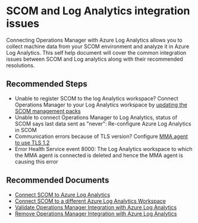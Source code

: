 
<properties
pageTitle="SCOM and Log Analytics integration issues"
description="SCOM and Log Analytics integration issues"
service="microsoft.operationalinsights"
resource="workspaces"
articleId="deflection-SCOM_integration_or_LA_Gateway"
symptomID=""
infoBubbleText=""
authors="githitesh1"
ms.author="hishar"
displayorder=""
selfHelpType="generic"
supportTopicIds="32633006"
resourceTags=""
productPesIds="15725"
cloudEnvironments="Public"
/>

# SCOM and Log Analytics integration issues

Connecting Operations Manager with Azure Log Analytics allows you to collect machine data from your SCOM environment and analyze it in Azure Log Analytics. This self help document will cover the common integration issues between SCOM and Log analytics along with their recommended resolutions.


## **Recommended Steps**

* Unable to register SCOM to the log Analytics workspace? Connect Operations Manager to your Log Analytics workspace by [updating the SCOM management packs](https://azure.microsoft.com/updates/system-center-operations-manager-management-pack-to-configure-operations-management-suite/)
* Unable to connect Operations Manager to Log Analytics, status of SCOM says last data sent as "never": Re-configure Azure Log Analytics in SCOM
* Communication errors because of TLS version? Configure [MMA agent to use TLS 1.2](https://docs.microsoft.com/azure/azure-monitor/platform/agent-windows#configure-agent-to-use-tls-12)
* Error Health Service event 8000: The Log Analytics workspace to which the MMA agent is connected is deleted and hence the MMA agent is causing this error <br>

## **Recommended Documents**

* [Connect SCOM to Azure Log Analytics](https://docs.microsoft.com/azure/azure-monitor/platform/om-agents#connecting-operations-manager-to-azure-monitor)
* [Connect SCOM to a different Azure Log Analytics Workspace](https://docs.microsoft.com/azure/azure-monitor/platform/om-agents#switch-an-operations-manager-group-to-a-new-log-analytics-workspace)
* [Validate Operations Manager Integration with Azure Log Analytics](https://docs.microsoft.com/azure/azure-monitor/platform/om-agents#validate-operations-manager-integration-with-azure-monitor)
* [Remove Operations Manager Integration with Azure Log Analytics](https://docs.microsoft.com/azure/azure-monitor/platform/om-agents#remove-integration-with-azure-monitor)

